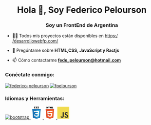 <h1 align="center">Hola 👋, Soy Federico Pelourson</h1>
<h3 align="center">Soy un FrontEnd de Argentina</h3>

- 👨‍💻 Todos mis proyectos están disponibles en [https:/ /desarrollowebfp.com/](https://desarrollowebfp.com/)

- 💬 Pregúntame sobre **HTML,CSS, JavaScript y Ractjs**

- 📫 Cómo contactarme **fede_pelourson@hotmail.com**

<h3 align ="left">Conéctate conmigo:</h3>
<p align="left">
<a href="https://linkedin.com/in/federico-pelourson" target="blank"><img align="center" src="https://raw.githubusercontent.com/rahuldkjain/github-profile-readme-generator/master/src/images/icons/Social/linked-in-alt.svg" alt="federico-pelourson " height="30" width="40" /></a>
<a href="https://fb.com/fpelourson" target="blank"><img align="center" src="https://raw.githubusercontent.com/rahuldkjain/github-profile-readme-generator /master/src/images/icons/Social/facebook.svg" alt="fpelourson" height="30" width="40" /></a> </p>
<h3 align="left">Idiomas y Herramientas:</h3>
<p align="left"> 
<a href="https://getbootstrap.com" target="_blank" rel="noreferrer"> <img src="https://raw.githubusercontent.com/devicons/devicon /master/icons/bootstrap/bootstrap-plain-wordmark.svg" alt="bootstrap" width="40" height="40"/> </a> 
<a href="https://www.w3schools.com /css/" target="_blank" rel="noreferrer"> <img src="https://raw.githubusercontent.com/devicons/devicon/master/icons/css3/css3-original-wordmark.svg" alt= "css3" width="40" height="40"/> </a> 
<a href="https://www.w3.org/html/" target="_blank" rel="noreferrer"> <img src="https://raw.githubusercontent.com/devicons/devicon/master/icons/html5/html5-original-wordmark.svg" alt="html5" width="40" height="40"/> </a> 
<a href="https://developer.mozilla.org/en-US/docs/Web/JavaScript" target="_blank" rel="noreferrer"> <img src="https://raw.githubusercontent.com/devicons/devicon/master/icons/javascript/javascript-original.svg" alt="javascript" width="40" height="40"/> </a> 
